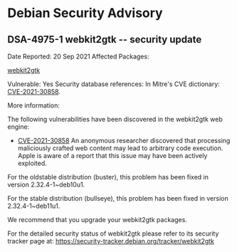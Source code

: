 
Debian Security Advisory
========================


DSA-4975-1 webkit2gtk -- security update
----------------------------------------



Date Reported:
20 Sep 2021
Affected Packages:

[webkit2gtk](https://packages.debian.org/src:webkit2gtk)

Vulnerable:
Yes
Security database references:
In Mitre's CVE dictionary: [CVE-2021-30858](https://security-tracker.debian.org/tracker/CVE-2021-30858).  

More information:

The following vulnerabilities have been discovered in the webkit2gtk
web engine:


* [CVE-2021-30858](https://security-tracker.debian.org/tracker/CVE-2021-30858)
An anonymous researcher discovered that processing maliciously
 crafted web content may lead to arbitrary code execution. Apple is
 aware of a report that this issue may have been actively
 exploited.


For the oldstable distribution (buster), this problem has been fixed
in version 2.32.4-1~deb10u1.


For the stable distribution (bullseye), this problem has been fixed in
version 2.32.4-1~deb11u1.


We recommend that you upgrade your webkit2gtk packages.


For the detailed security status of webkit2gtk please refer to
its security tracker page at:
<https://security-tracker.debian.org/tracker/webkit2gtk>





